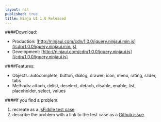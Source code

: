 ```yaml
---
layout: nil
published: true
title: Ninja UI 1.0 Released
---
```

####Download:
* Production: [http://ninjaui.com/cdn/1.0.0/jquery.ninjaui.min.js](/cdn/1.0.0/jquery.ninjaui.min.js)
* Development: [http://ninjaui.com/cdn/1.0.0/jquery.ninjaui.js](/cdn/1.0.0/jquery.ninjaui.js)

####Features:
* Objects: autocomplete, button, dialog, drawer, icon, menu, rating, slider, tabs
* Methods: attach, delist, deselect, detach, disable, enable, list, placeholder, select, values

####If you find a problem:
1. recreate as a [jsFiddle test case](http://jsfiddle.net/tt89T/)
2. describe the problem with a link to the test case as a [Github issue](https://github.com/ninja/ui/issues).
